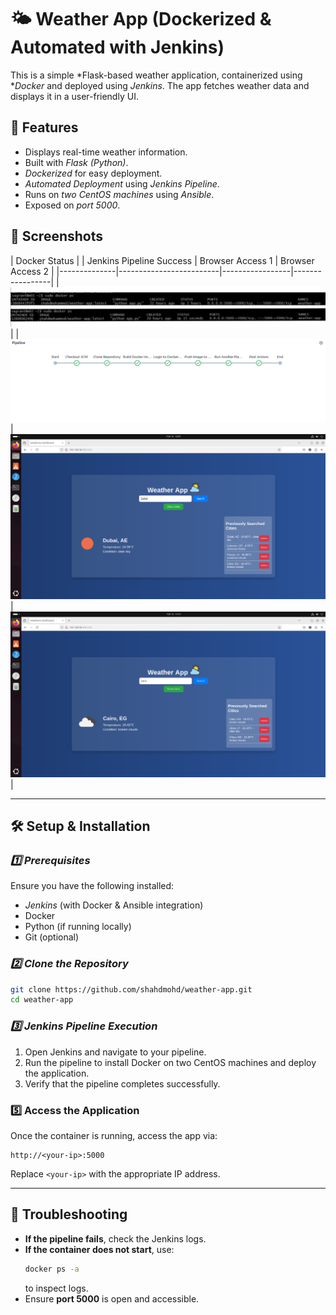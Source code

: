 # 🌤 Weather App (Dockerized & Automated with Jenkins)

This is a simple *Flask-based weather application, containerized using **Docker* and deployed using *Jenkins*. The app fetches weather data and displays it in a user-friendly UI.

## 🚀 Features
- Displays real-time weather information.
- Built with *Flask (Python)*.
- *Dockerized* for easy deployment.
- *Automated Deployment* using *Jenkins Pipeline*.
- Runs on *two CentOS machines* using *Ansible*.
- Exposed on *port 5000*.

## 📸 Screenshots
| Docker Status | | Jenkins Pipeline Success | Browser Access 1 | Browser Access 2 |
|--------------|-------------------------|-----------------|-----------------|
| ![Docker Containers](screenshots/docker-containers.png) | | ![Jenkins Success](screenshots/pipeline.png) | ![Website 1](screenshots/1st-browser-access.png) | ![Website 2](screenshots/2nd-browser-access.png) |

---

## 🛠 Setup & Installation

### *1️⃣ Prerequisites*
Ensure you have the following installed:
- *Jenkins* (with Docker & Ansible integration)
- Docker  
- Python (if running locally)  
- Git (optional)

### *2️⃣ Clone the Repository*
```sh
git clone https://github.com/shahdmohd/weather-app.git
cd weather-app
```
### *3️⃣ Jenkins Pipeline Execution*

1. Open Jenkins and navigate to your pipeline.
2. Run the pipeline to install Docker on two CentOS machines and deploy the application.
3. Verify that the pipeline completes successfully.

### **5️⃣ Access the Application**

Once the container is running, access the app via:

```
http://<your-ip>:5000
```

Replace `<your-ip>` with the appropriate IP address.

---

## 🔧 Troubleshooting

- **If the pipeline fails**, check the Jenkins logs.
- **If the container does not start**, use:
  ```sh
  docker ps -a
  ```
  to inspect logs.
- Ensure **port 5000** is open and accessible.
